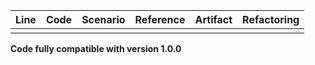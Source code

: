 | Line | Code | Scenario | Reference | Artifact | Refactoring |
|------|------|----------|-----------|----------|------------|
| | | | | | |

**Code fully compatible with version 1.0.0**